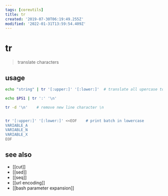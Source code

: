 ```yaml
---
tags: [coreutils]
title: tr
created: '2019-07-30T06:19:49.255Z'
modified: '2022-01-31T13:59:54.409Z'
---
```


# tr

> translate characters

## usage

```sh
echo "string" | tr '[:upper:]' '[:lower:]'  # translate all upercase to lowercase

echo $PS1 | tr ':' '\n'

tr -d '\n'    # remove new line character \n


tr '[:upper:]' '[:lower:]' <<EOF    # print batch in lowercase
VARIABLE_A
VARIABLE_N
VARIABLE_X
EOF
```

## see also

- [[cut]]
- [[sed]]
- [[seq]]
- [[url encoding]]
- [[bash parameter expansion]]
